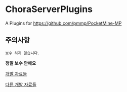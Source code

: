 # ChoraServerPlugins
A Plugins for https://github.com/pmmp/PocketMine-MP

## 주의사항

`보수 하지 않습니다.`

**정말 보수 안해요**

[개발 자료들](https://github.com/alvin0319/ChoraServerPlugins)

[다른 개발 자료들](https://github.com/alvin0319/Plugins-PocketMine)
